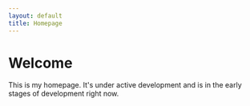 ```yaml
---
layout: default
title: Homepage
---
```


# Welcome

This is my homepage. It's under active development and is in the early stages of development right now.